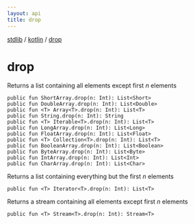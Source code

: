 ```yaml
---
layout: api
title: drop
---
```

[stdlib](../index.html) / [kotlin](index.html) / [drop](drop.html)

# drop
Returns a list containing all elements except first *n* elements
```
public fun ShortArray.drop(n: Int): List<Short>
public fun DoubleArray.drop(n: Int): List<Double>
public fun <T> Array<T>.drop(n: Int): List<T>
public fun String.drop(n: Int): String
public fun <T> Iterable<T>.drop(n: Int): List<T>
public fun LongArray.drop(n: Int): List<Long>
public fun FloatArray.drop(n: Int): List<Float>
public fun <T> Collection<T>.drop(n: Int): List<T>
public fun BooleanArray.drop(n: Int): List<Boolean>
public fun ByteArray.drop(n: Int): List<Byte>
public fun IntArray.drop(n: Int): List<Int>
public fun CharArray.drop(n: Int): List<Char>
```
Returns a list containing everything but the first *n* elements
```
public fun <T> Iterator<T>.drop(n: Int): List<T>
```
Returns a stream containing all elements except first *n* elements
```
public fun <T> Stream<T>.drop(n: Int): Stream<T>
```
